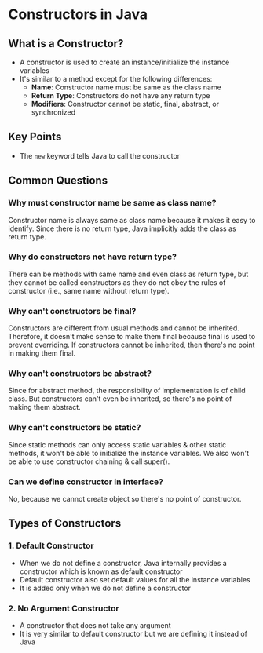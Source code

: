 # Constructors in Java

## What is a Constructor?
- A constructor is used to create an instance/initialize the instance variables
- It's similar to a method except for the following differences:
  - **Name**: Constructor name must be same as the class name
  - **Return Type**: Constructors do not have any return type
  - **Modifiers**: Constructor cannot be static, final, abstract, or synchronized

## Key Points
- The `new` keyword tells Java to call the constructor

## Common Questions

### Why must constructor name be same as class name?
Constructor name is always same as class name because it makes it easy to identify. Since there is no return type, Java implicitly adds the class as return type.

### Why do constructors not have return type?
There can be methods with same name and even class as return type, but they cannot be called constructors as they do not obey the rules of constructor (i.e., same name without return type).

### Why can't constructors be final?
Constructors are different from usual methods and cannot be inherited. Therefore, it doesn't make sense to make them final because final is used to prevent overriding. If constructors cannot be inherited, then there's no point in making them final.

### Why can't constructors be abstract?
Since for abstract method, the responsibility of implementation is of child class. But constructors can't even be inherited, so there's no point of making them abstract.

### Why can't constructors be static?
Since static methods can only access static variables & other static methods, it won't be able to initialize the instance variables. We also won't be able to use constructor chaining & call super().

### Can we define constructor in interface?
No, because we cannot create object so there's no point of constructor.

## Types of Constructors

### 1. Default Constructor
- When we do not define a constructor, Java internally provides a constructor which is known as default constructor
- Default constructor also set default values for all the instance variables
- It is added only when we do not define a constructor

### 2. No Argument Constructor
- A constructor that does not take any argument
- It is very similar to default constructor but we are defining it instead of Java
